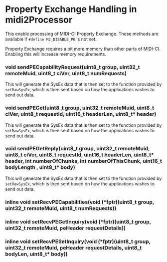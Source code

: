 # Property Exchange Handling in midi2Processor
This enable processing of MIDI-CI Property Exchange. These methods are available if ```#define M2_DISABLE_PE``` is not set.

Property Exchange requires a bit more memory than other parts of MIDI-CI. Enabling this will increase memory requirements.

### void sendPECapabilityRequest(uint8_t group, uint32_t remoteMuid, uint8_t ciVer, uint8_t numRequests)

This will generate the SysEx data that is then set to the function provided by ```setRawSysEx```, which is then sent based on how the applications wishes to send out data.

### void sendPEGet(uint8_t group, uint32_t remoteMuid, uint8_t ciVer, uint8_t requestId, uint16_t headerLen, uint8_t* header)

This will generate the SysEx data that is then set to the function provided by ```setRawSysEx```, which is then sent based on how the applications wishes to send out data.

### void sendPEGetReply(uint8_t group, uint32_t remoteMuid, uint8_t ciVer, uint8_t requestId, uint16_t headerLen, uint8_t\* header, int numberOfChunks, int numberOfThisChunk, uint16_t bodyLength , uint8_t\* body)

This will generate the SysEx data that is then set to the function provided by ```setRawSysEx```, which is then sent based on how the applications wishes to send out data.

### inline void setRecvPECapabilities(void (\*fptr)(uint8_t group, uint32_t remoteMuid, uint8_t numRequests))
### inline void setRecvPEGetInquiry(void (\*fptr)(uint8_t group, uint32_t remoteMuid,  peHeader requestDetails))
### inline void setRecvPESetInquiry(void (\*fptr)(uint8_t group, uint32_t remoteMuid,  peHeader requestDetails, uint8_t bodyLen, uint8_t\*  body))